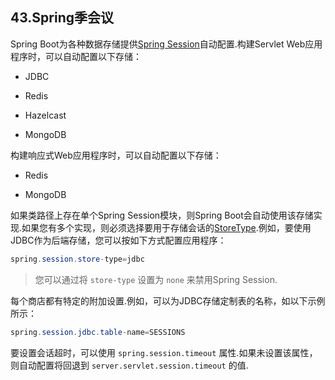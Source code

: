 ## 43.Spring季会议

Spring Boot为各种数据存储提供[Spring Session](https://projects.spring.io/spring-session/)自动配置.构建Servlet Web应用程序时，可以自动配置以下存储：

- JDBC

- Redis

- Hazelcast

- MongoDB

构建响应式Web应用程序时，可以自动配置以下存储：

- Redis

- MongoDB

如果类路径上存在单个Spring Session模块，则Spring Boot会自动使用该存储实现.如果您有多个实现，则必须选择要用于存储会话的[StoreType](https://github.com/spring-projects/spring-boot/tree/v2.1.0.RELEASE/spring-boot-project/spring-boot-autoconfigure/src/main/java/org/springframework/boot/autoconfigure/session/StoreType.java).例如，要使用JDBC作为后端存储，您可以按如下方式配置应用程序：

```java
spring.session.store-type=jdbc
```

> 您可以通过将 `store-type` 设置为 `none` 来禁用Spring Session.

每个商店都有特定的附加设置.例如，可以为JDBC存储定制表的名称，如以下示例所示：

```java
spring.session.jdbc.table-name=SESSIONS
```

要设置会话超时，可以使用 `spring.session.timeout` 属性.如果未设置该属性，则自动配置将回退到 `server.servlet.session.timeout` 的值.
